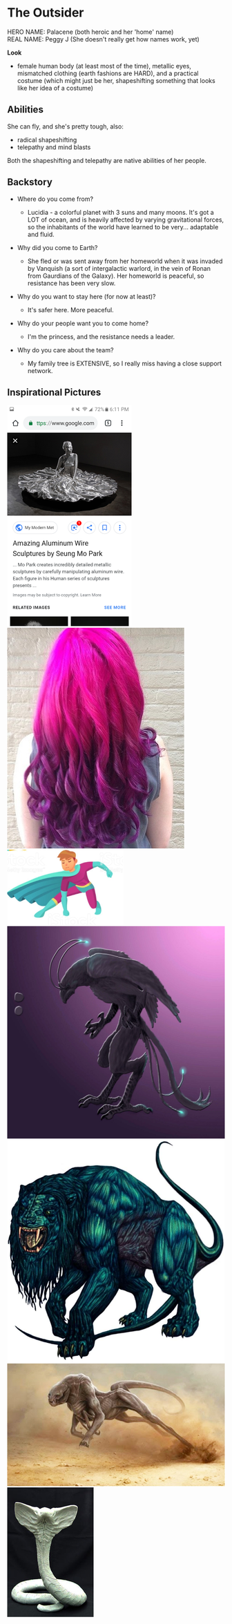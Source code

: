 # The Outsider

HERO NAME: Palacene (both heroic and her 'home' name)  
REAL NAME: Peggy J (She doesn't really get how names work, yet)

**Look**
* female human body (at least most of the time), metallic eyes, mismatched clothing (earth fashions are HARD), and a practical costume (which might just be her, shapeshifting something that looks like her idea of a costume)

## Abilities
She can fly, and she's pretty tough, also:  
* radical shapeshifting  
* telepathy and mind blasts

Both the shapeshifting and telepathy are native abilities of her people.

## Backstory

* Where do you come from?
    * Lucidia - a colorful planet with 3 suns and many moons. It's got a LOT of ocean, and is heavily affected by varying gravitational forces, so the inhabitants of the world have learned to be very... adaptable and fluid.

* Why did you come to Earth?
    * She fled or was sent away from her homeworld when it was invaded by Vanquish (a sort of intergalactic warlord, in the vein of Ronan from Gaurdians of the Galaxy). Her homeworld is peaceful, so resistance has been very slow.

* Why do you want to stay here (for now at least)?
    * It's safer here. More peaceful.

* Why do your people want you to come home?
    * I'm the princess, and the resistance needs a leader.

* Why do you care about the team?
    * My family tree is EXTENSIVE, so I really miss having a close support network.

## Inspirational Pictures
![](img/palacene_form.png "original form")  
![](img/palacene_hair.png "hair")  
![](img/palacene_costume.png "costume")  
![](img/Palacene_flier.jpg "flying form")  
![](img/Palacene_lion.jpg "lion")  
![](img/Palacene_runner.jpg "runner")  
![](img/Palacene_snake.jpg "snake")  
